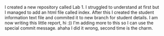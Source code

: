I created a new repository called Lab 1. I struggled to understand at first but I managed to add an html file called index. After this I created the student information text file and commited it to new branch for student details. I am now writing this little report, hi :))
I'm adding more to this so I can use the special commit message. ahaha I did it wrong, second time is the charm.
